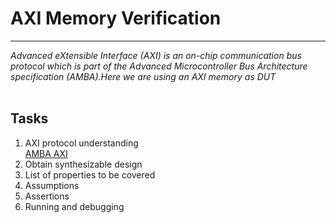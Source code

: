 # AXI Memory Verification
---------------------------------------

*Advanced eXtensible Interface (AXI) is an on-chip communication bus protocol which is part of the Advanced Microcontroller Bus Architecture specification (AMBA).Here we are using an AXI memory as DUT*<br>
<br>

## Tasks
1. AXI protocol understanding<br>
   [AMBA AXI](https://www.google.com/url?sa=t&rct=j&q=&esrc=s&source=web&cd=&ved=2ahUKEwiQzb33nP2CAxWMRmcHHRVGCSYQFnoECBcQAQ&url=https%3A%2F%2Fdocumentation-service.arm.com%2Fstatic%2F5f915920f86e16515cdc3342%3Ftoken%3D&usg=AOvVaw2512gw412xiXzIkXoe8ZSC&opi=89978449) <br>
3. Obtain synthesizable design
4. List of properties to be covered
5. Assumptions
6. Assertions
7. Running and debugging
